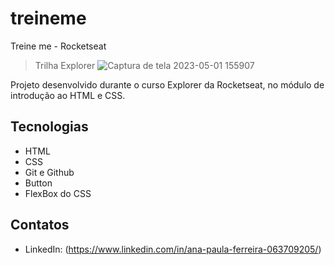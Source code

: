 # treineme
Treine me - Rocketseat
> Trilha Explorer
![Captura de tela 2023-05-01 155907](https://user-images.githubusercontent.com/93100302/235513219-3e92435e-5bb8-4511-8ffb-282cd8947af0.png)







Projeto desenvolvido durante o curso Explorer da Rocketseat, no módulo de introdução ao HTML e CSS.

## Tecnologias

- HTML
- CSS
- Git e Github 
- Button
- FlexBox do CSS

## Contatos

- LinkedIn: (https://www.linkedin.com/in/ana-paula-ferreira-063709205/)

